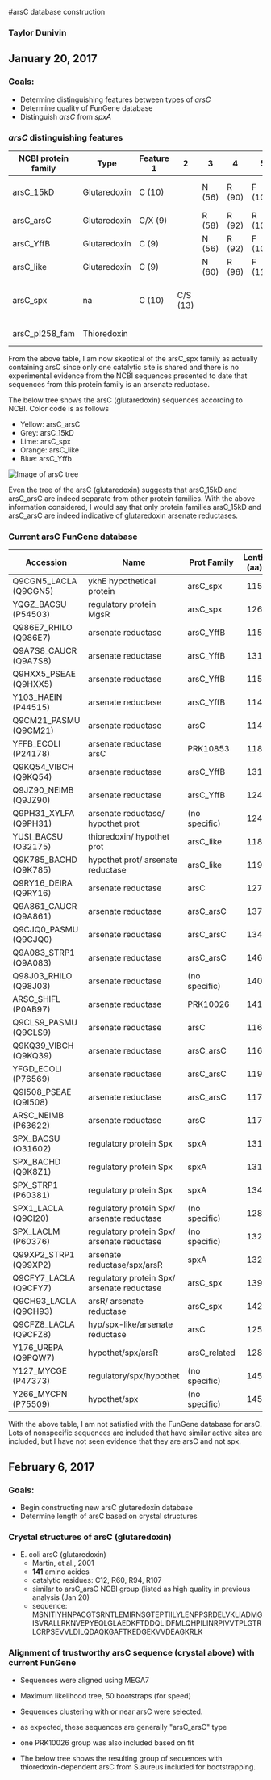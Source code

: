 
#arsC database construction
### Taylor Dunivin
## January 20, 2017
### Goals: 
* Determine distinguishing features between types of *arsC*
* Determine quality of FunGene database
* Distinguish *arsC* from *spxA*

### *arsC* distinguishing features
| NCBI protein family       | Type     | Feature 1      |  2 |  3 |  4 |  5 | Length (aa) |  Comments  |
| ------------- | ----- | ----- | ----- | ----- | ----- | ---- | ------ | :---------------------: |
| arsC_15kD    | Glutaredoxin | C (10) | |  N (56) | R (90) | F (103)| 111-112 | COG1393, nitrogenase assoc? |
| arsC_arsC   | Glutaredoxin | C/X (9) | | R (58) | R (92) | R (105) | 111 | crystal incl |
| arsC_YffB   | Glutaredoxin | C (9) | | N (56) | R (92) | F (106) | 104-106 | crystal incl |
| arsC_like  | Glutaredoxin | C (9) | | N (60) | R (96) | F (110) | 109-112 | |
| arsC_spx  | na | C (10) | C/S (13) | | | | 115-120| no confirmed As-relationship|
| arsC_pI258_fam | Thioredoxin | | | | | | 122-128 | crystal incl |

From the above table, I am now skeptical of the arsC_spx family as actually containing arsC since only one catalytic site is shared and there is no experimental evidence from the NCBI sequences presented to date that sequences from this protein family is an arsenate reductase. 

The below tree shows the arsC (glutaredoxin) sequences according to NCBI. Color code is as follows
* Yellow: arsC_arsC
* Grey: arsC_15kD
* Lime: arsC_spx
* Orange: arsC_like
* Blue: arsC_Yffb

![Image of arsC tree](https://github.com/ShadeLab/Xander_arsenic/blob/master/arsC_family_tree.gif)

Even the tree of the arsC (glutaredoxin) suggests that arsC_15kD and arsC_arsC are indeed separate from other protein families. With the above information considered, I would say that only protein families arsC_15kD and arsC_arsC are indeed indicative of glutaredoxin arsenate reductases. 

### Current arsC FunGene database
| Accession | Name | Prot Family | Lenth (aa) |
| --------- | ----- | ------ | :-----: |
| Q9CGN5_LACLA (Q9CGN5) | ykhE hypothetical protein | arsC_spx | 115 |
| YQGZ_BACSU (P54503) | regulatory protein MgsR | arsC_spx | 126 |
| Q986E7_RHILO (Q986E7) | arsenate reductase | arsC_YffB | 115 |
| Q9A7S8_CAUCR (Q9A7S8) | arsenate reductase | arsC_YffB | 131 |
| Q9HXX5_PSEAE (Q9HXX5) | arsenate reductase | arsC_YffB | 115 |
| Y103_HAEIN (P44515) | arsenate reductase | arsC_YffB | 114 |
| Q9CM21_PASMU (Q9CM21) | arsenate reductase | arsC | 114 |
| YFFB_ECOLI (P24178) | arsenate reductase arsC | PRK10853 | 118 |
| Q9KQ54_VIBCH (Q9KQ54) | arsenate reductase | arsC_YffB | 131 |
| Q9JZ90_NEIMB (Q9JZ90) | arsenate reductase | arsC_YffB | 124 |
| Q9PH31_XYLFA (Q9PH31) | arsenate reductase/ hypothet prot | (no specific) | 124 |
| YUSI_BACSU (O32175) | thioredoxin/ hypothet prot | arsC_like | 118 |
| Q9K785_BACHD (Q9K785) | hypothet prot/ arsenate reductase | arsC_like | 119 |
| Q9RY16_DEIRA (Q9RY16) | arsenate reductase | arsC | 127 |
| Q9A861_CAUCR (Q9A861) | arsenate reductase | arsC_arsC | 137 |
| Q9CJQ0_PASMU (Q9CJQ0) | arsenate reductase | arsC_arsC | 134 |
| Q9A083_STRP1 (Q9A083) | arsenate reductase | arsC_arsC | 146 |
| Q98J03_RHILO (Q98J03) | arsenate reductase | (no specific) | 140 |
| ARSC_SHIFL (P0AB97) | arsenate reductase | PRK10026 | 141 |
| Q9CLS9_PASMU (Q9CLS9) | arsenate reductase | arsC | 116 |
| Q9KQ39_VIBCH (Q9KQ39) | arsenate reductase | arsC_arsC | 116 |
| YFGD_ECOLI (P76569) | arsenate reductase | arsC_arsC | 119 |
| Q9I508_PSEAE (Q9I508) | arsenate reductase | arsC_arsC | 117 |
| ARSC_NEIMB (P63622) | arsenate reductase | arsC | 117 |
| SPX_BACSU (O31602) | regulatory protein Spx | spxA | 131 |
| SPX_BACHD (Q9K8Z1) | regulatory protein Spx | spxA | 131 |
| SPX_STRP1 (P60381) | regulatory protein Spx | spxA | 134 |
| SPX1_LACLA (Q9CI20) | regulatory protein Spx/ arsenate reductase | (no specific) | 128 |
| SPX_LACLM (P60376) | regulatory protein Spx/ arsenate reductase | (no specific) | 132 |
| Q99XP2_STRP1 (Q99XP2) | arsenate reductase/spx/arsR | spxA | 132 |
| Q9CFY7_LACLA (Q9CFY7) | regulatory protein Spx/ arsenate reductase | arsC_spx | 139 |
| Q9CH93_LACLA (Q9CH93) | arsR/ arsenate reductase| arsC_spx | 142 |
| Q9CFZ8_LACLA (Q9CFZ8) | hyp/spx-like/arsenate reductase | arsC | 125 |
| Y176_UREPA (Q9PQW7) | hypothet/spx/arsR | arsC_related | 128 |
| Y127_MYCGE (P47373) | regulatory/spx/hypothet| (no specific) | 145 |
| Y266_MYCPN (P75509) | hypothet/spx| (no specific) | 145 |

With the above table, I am not satisfied with the FunGene database for arsC. Lots of nonspecific sequences are included that have similar active sites are included, but I have not seen evidence that they are arsC and not spx. 


## February 6, 2017
### Goals: 
* Begin constructing new arsC glutaredoxin database 
* Determine length of arsC based on crystal structures

### Crystal structures of arsC (glutaredoxin)
* E. coli arsC (glutaredoxin)
  * Martin, et al., 2001
  * __141__ amino acides
  * catalytic residues: C12, R60, R94, R107
  * similar to arsC_arsC NCBI group (listed as high quality in previous analysis (Jan 20)
  * sequence: MSNITIYHNPACGTSRNTLEMIRNSGTEPTIILYLENPPSRDELVKLIADMGISVRALLRKNVEPYEQLGLAEDKFTDDQLIDFMLQHPILINRPIVVTPLGTRLCRPSEVVLDILQDAQKGAFTKEDGEKVVDEAGKRLK
 
 ### Alignment of trustworthy arsC sequence (crystal above) with current FunGene
 * Sequences were aligned using MEGA7
 * Maximum likelihood tree, 50 bootstraps (for speed)
 * Sequences clustering with or near arsC were selected. 
  * as expected, these sequences are generally "arsC_arsC" type
  * one PRK10026 group was also included based on fit 
  
 * The below tree shows the resulting group of sequences with thioredoxin-dependent arsC from S.aureus included for bootstrapping. 
  

